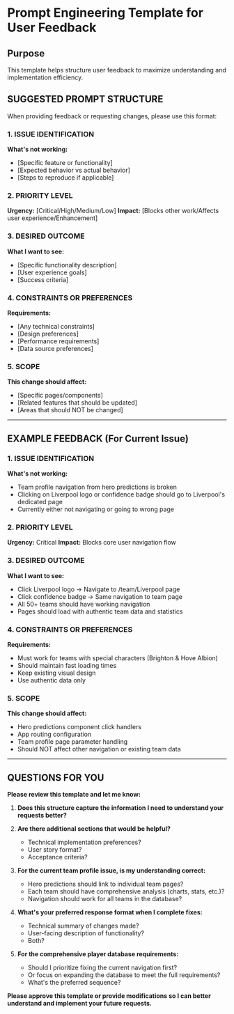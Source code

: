 # Prompt Engineering Template for User Feedback

## Purpose
This template helps structure user feedback to maximize understanding and implementation efficiency.

## SUGGESTED PROMPT STRUCTURE

When providing feedback or requesting changes, please use this format:

### 1. ISSUE IDENTIFICATION
**What's not working:**
- [Specific feature or functionality]
- [Expected behavior vs actual behavior]
- [Steps to reproduce if applicable]

### 2. PRIORITY LEVEL
**Urgency:** [Critical/High/Medium/Low]
**Impact:** [Blocks other work/Affects user experience/Enhancement]

### 3. DESIRED OUTCOME
**What I want to see:**
- [Specific functionality description]
- [User experience goals]
- [Success criteria]

### 4. CONSTRAINTS OR PREFERENCES
**Requirements:**
- [Any technical constraints]
- [Design preferences]
- [Performance requirements]
- [Data source preferences]

### 5. SCOPE
**This change should affect:**
- [Specific pages/components]
- [Related features that should be updated]
- [Areas that should NOT be changed]

---

## EXAMPLE FEEDBACK (For Current Issue)

### 1. ISSUE IDENTIFICATION
**What's not working:**
- Team profile navigation from hero predictions is broken
- Clicking on Liverpool logo or confidence badge should go to Liverpool's dedicated page
- Currently either not navigating or going to wrong page

### 2. PRIORITY LEVEL
**Urgency:** Critical
**Impact:** Blocks core user navigation flow

### 3. DESIRED OUTCOME
**What I want to see:**
- Click Liverpool logo → Navigate to /team/Liverpool page
- Click confidence badge → Same navigation to team page
- All 50+ teams should have working navigation
- Pages should load with authentic team data and statistics

### 4. CONSTRAINTS OR PREFERENCES
**Requirements:**
- Must work for teams with special characters (Brighton & Hove Albion)
- Should maintain fast loading times
- Keep existing visual design
- Use authentic data only

### 5. SCOPE
**This change should affect:**
- Hero predictions component click handlers
- App routing configuration
- Team profile page parameter handling
- Should NOT affect other navigation or existing team data

---

## QUESTIONS FOR YOU

**Please review this template and let me know:**

1. **Does this structure capture the information I need to understand your requests better?**

2. **Are there additional sections that would be helpful?**
   - Technical implementation preferences?
   - User story format?
   - Acceptance criteria?

3. **For the current team profile issue, is my understanding correct:**
   - Hero predictions should link to individual team pages?
   - Each team should have comprehensive analysis (charts, stats, etc.)?
   - Navigation should work for all teams in the database?

4. **What's your preferred response format when I complete fixes:**
   - Technical summary of changes made?
   - User-facing description of functionality?
   - Both?

5. **For the comprehensive player database requirements:**
   - Should I prioritize fixing the current navigation first?
   - Or focus on expanding the database to meet the full requirements?
   - What's the preferred sequence?

**Please approve this template or provide modifications so I can better understand and implement your future requests.**